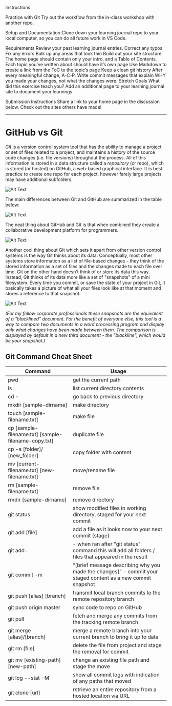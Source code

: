 Instructions

Practice with Git
Try out the workflow from the in-class workshop with another repo.

Setup and Documentation
Clone down your learning journal repo to your local computer, so you can do all future work in VS Code.

Requirements
Review your past learning journal entries.
Correct any typos
Fix any errors
Bulk up any areas that look thin
Build out your site structure
The home page should contain only your intro, and a Table of Contents.
Each topic you’ve written about should have it’s own page
Use Markdown to create a link from the ToC to the topic’s page
Keep a clean git history
After every meaningful change, A-C-P.
Write commit messages that explain WHY you made your changes, not what the changes were.
Stretch Goals
What did this exercise teach you? Add an additional page to your learning journal site to document your learnings.

Submission Instructions
Share a link to your home page in the discussion below. Check out the sites others have made!
_______________________________________________________

# GitHub vs Git

_Git_ is a version control system tool that has the ability to manage a project or set of files related to a project, and maintains a history of the source code changes (i.e. file versions) throughout the process.  All of this information is stored in a data structure called a _repository_ (or repo), which is stored (or hosted) on GitHub, a web-based graphical interface.  It is best practice to create one repo for each project, however farely large projects may have additional subfolders.  

![Alt Text](https://toolsqa.com/wp-content/gallery/git/GitAndGithub.jpg)

The main differences between Git and GitHub are summarized in the table below:

![Alt Text](http://cdn.differencebetween.net/wp-content/uploads/2018/03/Git-VERSUS-GitHub.jpg)

The neat thing about GitHub and Git is that when combined they create a collaborative development platform for programmers. 

![Alt Text](https://3.bp.blogspot.com/-SnWr9oa-G30/UY6tZKwGZPI/AAAAAAAABLc/dyQGoX_i3E8/s1600/Github.png)

Another cool thing about Git which sets it apart from other version control systems is the way Git thinks about its data. Conceptually, most other systems store information as a list of file-based changes - they think of the stored information as a set of files and the changes made to each file over time.  Git on the other hand doesn’t think of or store its data this way. Instead, Git thinks of its data more like a set of "snapshots" of a mini filesystem. Every time you commit, or save the state of your project in Git, it basically takes a picture of what all your files look like at that moment and stores a reference to that snapshot. 

![Alt Text](https://git-scm.com/figures/18333fig0105-tn.png)

_(For my fellow corporate professionals these snapshots are the equivalent of a "blacklined" document. For the benefit of everyone else, this tool is a way to compare two documents in a word processing program and display only what changes have been made between them. The comparison is displayed by default in a new third document - the "blackline", which would be your snapshot.)_


## Git Command Cheat Sheet


| Command       | Usage         |
| ------------- | ------------- |
| pwd   | get the current path
| ls   | list current directory contents
| cd -   | go back to previous directory
| mkdir [sample-dirname]   | make directory
| touch [sample-filename.txt]   | make file 
| cp [sample-filename.txt] [sample-filename-copy.txt]   | duplicate file 
| cp -a [folder]/ [new_folder]   | copy folder with content
| mv [current-filename.txt] [new-filename.txt]   | move/rename file
| rm [sample-filename.txt]   | remove file
| rmdir [sample-dirname]   | remove directory
| git status  | show modified files in working directory, staged for your next commit  |
| git add [file]  | add a file as it looks now to your next commit (stage)  |
| git add .  |  - when ran after "git status" command this will add all folders / files that appeared in the result  |
| git commit -m  |  “[brief message describing why you made the changes]” - commit your staged content as a new commit snapshot |
| git push [alias] [branch]  | transmit local branch commits to the remote repository branch  |
| git push origin master  | sync code to repo on GitHub |
| git pull  | fetch and merge any commits from the tracking remote branch  |
| git merge [alias]/[branch]  | merge a remote branch into your current branch to bring it up to date |
| git rm [file] | delete the file from project and stage the removal for commit  |
| git mv [existing-path] [new-path]  | change an existing file path and stage the move |
| git log --stat -M | show all commit logs with indication of any paths that moved  |
| git clone [url]  | retrieve an entire repository from a hosted location via URL  |
